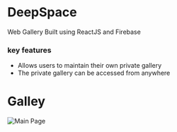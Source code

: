# DeepSpace
Web Gallery Built using ReactJS and Firebase

### key features
- Allows users to maintain their own private gallery
- The private gallery can be accessed from anywhere

# Galley
![Main Page](./screenshots/home_page.png)
